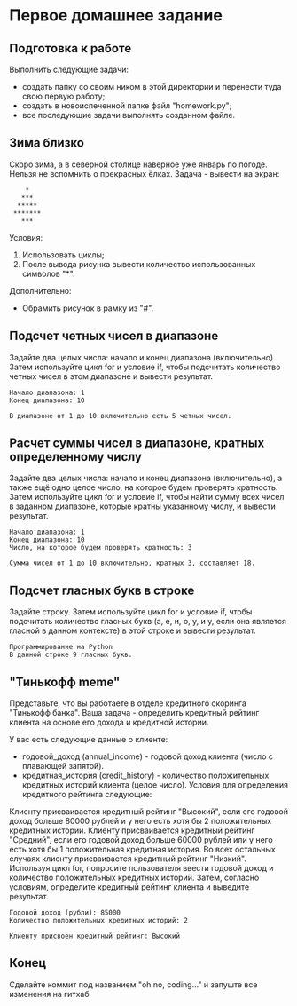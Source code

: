 # Первое домашнее задание

## Подготовка к работе
Выполнить следующие задачи:
- создать папку со своим ником в этой директории и перенести туда свою первую работу;
- создать в новоиспеченной папке файл "homework.py";
- все последующие задачи выполнять созданном файле.

## Зима близко
Скоро зима, а в северной столице наверное уже январь по погоде. Нельзя не вспомнить о прекрасных ёлках.
Задача - вывести на экран:

```
    *
   ***
  *****
 *******
   ***
```
Условия:
1. Использовать циклы;
2. После вывода рисунка вывести количество использованных символов "*".

Дополнительно:
- Обрамить рисунок в рамку из "#".

## Подсчет четных чисел в диапазоне
Задайте два целых числа: начало и конец диапазона (включительно). Затем используйте цикл for и условие if, чтобы подсчитать количество четных чисел в этом диапазоне и вывести результат.

```
Начало диапазона: 1
Конец диапазона: 10

В диапазоне от 1 до 10 включительно есть 5 четных чисел.
```

## Расчет суммы чисел в диапазоне, кратных определенному числу

Задайте два целых числа: начало и конец диапазона (включительно), а также ещё одно целое число, на которое будем проверять кратность. Затем используйте цикл for и условие if, чтобы найти сумму всех чисел в заданном диапазоне, которые кратны указанному числу, и вывести результат.

```
Начало диапазона: 1
Конец диапазона: 10
Число, на которое будем проверять кратность: 3

Сумма чисел от 1 до 10 включительно, кратных 3, составляет 18.
```

## Подсчет гласных букв в строке
Задайте строку. Затем используйте цикл for и условие if, чтобы подсчитать количество гласных букв (а, е, и, о, у, и y, если она является гласной в данном контексте) в этой строке и вывести результат.

```
Программирование на Python
В данной строке 9 гласных букв.
```

## "Тинькофф meme"
Представьте, что вы работаете в отделе кредитного скоринга "Тинькофф банка". Ваша задача - определить кредитный рейтинг клиента на основе его дохода и кредитной истории.

У вас есть следующие данные о клиенте:

- годовой_доход (annual_income) - годовой доход клиента (число с плавающей запятой).
- кредитная_история (credit_history) - количество положительных кредитных историй клиента (целое число).
Условия для определения кредитного рейтинга следующие:

Клиенту присваивается кредитный рейтинг "Высокий", если его годовой доход больше 80000 рублей и у него есть хотя бы 2 положительных кредитных истории.
Клиенту присваивается кредитный рейтинг "Средний", если его годовой доход больше 60000 рублей или у него есть хотя бы 1 положительная кредитная история.
Во всех остальных случаях клиенту присваивается кредитный рейтинг "Низкий".
Используя цикл for, попросите пользователя ввести годовой доход и количество положительных кредитных историй. Затем, согласно условиям, определите кредитный рейтинг клиента и выведите результат.

```
Годовой доход (рубли): 85000
Количество положительных кредитных историй: 2

Клиенту присвоен кредитный рейтинг: Высокий

```
## Конец
Сделайте коммит под названием "oh no, coding..." и запуште все изменения на гитхаб

